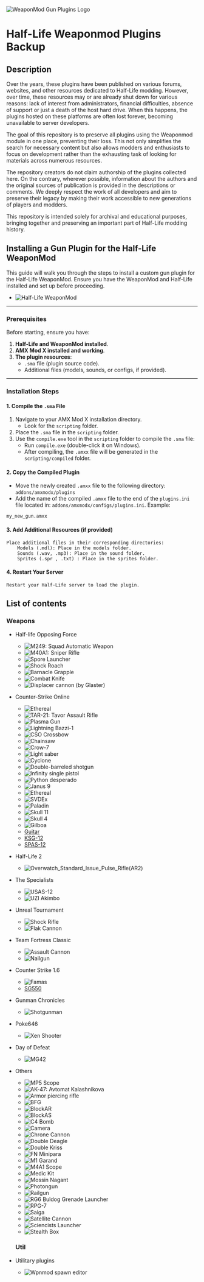 ![WeaponMod Gun Plugins Logo](https://github.com/user-attachments/assets/7422beef-a99e-4460-8fae-7dbc919817f9)
# Half-Life Weaponmod Plugins Backup 

## Description 

Over the years, these plugins have been published on various forums, websites, and other resources dedicated to Half-Life modding. However, over time, these resources may or are already shut down for various reasons: lack of interest from administrators, financial difficulties, absence of support or just a death of the host hard drive. When this happens, the plugins hosted on these platforms are often lost forever, becoming unavailable to server developers.

The goal of this repository is to preserve all plugins using the Weaponmod module in one place, preventing their loss. This not only simplifies the search for necessary content but also allows modders and enthusiasts to focus on development rather than the exhausting task of looking for materials across numerous resources.

The repository creators do not claim authorship of the plugins collected here. On the contrary, wherever possible, information about the authors and the original sources of publication is provided in the descriptions or comments. We deeply respect the work of all developers and aim to preserve their legacy by making their work accessible to new generations of players and modders.

This repository is intended solely for archival and educational purposes, bringing together and preserving an important part of Half-Life modding history.

## Installing a Gun Plugin for the Half-Life WeaponMod

This guide will walk you through the steps to install a custom gun plugin for the Half-Life WeaponMod. Ensure you have the WeaponMod and Half-Life installed and set up before proceeding.

- ![Half-Life WeaponMod](https://github.com/tmp64/weaponmod)
---

### Prerequisites

Before starting, ensure you have:
1. **Half-Life and WeaponMod installed**.
2. **AMX Mod X installed and working**.
3. **The plugin resources**:
   - `.sma` file (plugin source code).
   - Additional files (models, sounds, or configs, if provided).

---

### Installation Steps

#### 1. Compile the `.sma` File
1. Navigate to your AMX Mod X installation directory.
   - Look for the `scripting` folder.
2. Place the `.sma` file in the `scripting` folder.
3. Use the `compile.exe` tool in the `scripting` folder to compile the `.sma` file:
   - Run `compile.exe` (double-click it on Windows).
   - After compiling, the `.amxx` file will be generated in the `scripting/compiled` folder.

#### 2. Copy the Compiled Plugin
- Move the newly created `.amxx` file to the following directory: `addons/amxmodx/plugins`
- Add the name of the compiled `.amxx` file to the end of the `plugins.ini` file located in: `addons/amxmodx/configs/plugins.ini`. Example:

```plaintext
my_new_gun.amxx
```
#### 3. Add Additional Resources (if provided)

    Place additional files in their corresponding directories:
        Models (.mdl): Place in the models folder.
        Sounds (.wav, .mp3): Place in the sound folder.
        Sprites (.spr , .txt) : Place in the sprites folder.

#### 4. Restart Your Server

    Restart your Half-Life server to load the plugin.


## List of contents 

### Weapons

* Half-life Opposing Force
  - ![M249: Squad Automatic Weapon](https://github.com/andreiseverin/WeaponMod-guns-backup/tree/main/wpn_m249)
  - ![M40A1: Sniper Rifle](https://github.com/andreiseverin/WeaponMod-guns-backup/tree/main/wpn_sniperrifle)
  - ![Spore Launcher](https://github.com/andreiseverin/WeaponMod-guns-backup/tree/main/wpn_sporelauncher)
  - ![Shock Roach](https://github.com/andreiseverin/WeaponMod-guns-backup/tree/main/wpn_shockroach)
  - ![Barnacle Grapple](https://github.com/andreiseverin/WeaponMod-guns-backup/tree/main/wpn_grapple)
  - ![Combat Knife](https://github.com/andreiseverin/WeaponMod-guns-backup/tree/main/wpn_knife)
  - ![Displacer cannon (by Glaster)](https://github.com/andreiseverin/WeaponMod-guns-backup/tree/main/wpn_displacer)

* Counter-Strike Online
  - ![Ethereal](https://github.com/andreiseverin/WeaponMod-guns-backup/tree/main/wpn_ethereal)
  - ![TAR-21: Tavor Assault Rifle](https://github.com/andreiseverin/WeaponMod-guns-backup/tree/main/wpn_tar21)
  - ![Plasma Gun](https://github.com/andreiseverin/WeaponMod-guns-backup/tree/main/wpn_plasmagun)
  - ![Lightning Bazzi-1](https://github.com/andreiseverin/WeaponMod-guns-backup/tree/main/wpn_cart)
  - ![CSO Crossbow](https://github.com/andreiseverin/WeaponMod-guns-backup/tree/main/wpn_cbowex)
  - ![Chainsaw](https://github.com/andreiseverin/WeaponMod-guns-backup/tree/main/wpn_chainsaw)
  - ![Crow-7](https://github.com/andreiseverin/WeaponMod-guns-backup/tree/main/wpn_crow7)
  - ![Light saber](https://github.com/andreiseverin/WeaponMod-guns-backup/tree/main/wpn_cso_lightsaber)
  - ![Cyclone](https://github.com/andreiseverin/WeaponMod-guns-backup/tree/main/wpn_cyclone)
  - ![Double-barreled shotgun](https://github.com/andreiseverin/WeaponMod-guns-backup/tree/main/wpn_dbarrel)
  - ![Infinity single pistol](https://github.com/andreiseverin/WeaponMod-guns-backup/tree/main/wpn_infinity)
  - ![Python desperado](https://github.com/andreiseverin/WeaponMod-guns-backup/tree/main/wpn_desperado)
  - ![Janus 9](https://github.com/andreiseverin/WeaponMod-guns-backup/tree/main/wpn_emace)
  - ![Ethereal](https://github.com/andreiseverin/WeaponMod-guns-backup/tree/main/wpn_ethereal)
  - ![SVDEx](https://github.com/andreiseverin/WeaponMod-guns-backup/tree/main/wpn_svdex)
  - ![Paladin](https://github.com/andreiseverin/WeaponMod-guns-backup/tree/main/wpn_paladin)
  - ![Skull 11](https://github.com/andreiseverin/WeaponMod-guns-backup/tree/main/wpn_skull11)
  - ![Skull 4](https://github.com/andreiseverin/WeaponMod-guns-backup/tree/main/wpn_skull4)
  - ![Gilboa](https://github.com/andreiseverin/WeaponMod-guns-backup/tree/main/wpn_gilboa)
  - [Guitar](https://github.com/andreiseverin/WeaponMod-guns-backup/tree/main/wpn_guitar)
  - [KSG-12](https://github.com/andreiseverin/WeaponMod-guns-backup/tree/main/wpn_ksg12)
  - [SPAS-12](https://github.com/andreiseverin/WeaponMod-guns-backup/tree/main/wpn_spas12)

* Half-Life 2
  - ![Overwatch_Standard_Issue_Pulse_Rifle(AR2)](https://github.com/andreiseverin/WeaponMod-guns-backup/tree/main/wpn_ar2)

* The Specialists
  - ![USAS-12](https://github.com/andreiseverin/WeaponMod-guns-backup/tree/main/wpn_usas12)
  - ![UZI Akimbo](https://github.com/andreiseverin/WeaponMod-guns-backup/tree/main/wpn_uzi_akimbo)

* Unreal Tournament
  - ![Shock Rifle](https://github.com/andreiseverin/WeaponMod-guns-backup/tree/main/wpn_UT_ShockRifle)
  - ![Flak Cannon](https://github.com/andreiseverin/WeaponMod-guns-backup/tree/main/wpn_UT_FlakCannon)

* Team Fortress Classic
  - ![Assault Cannon](https://github.com/andreiseverin/WeaponMod-guns-backup/tree/main/wpn_ac)
  - ![Nailgun](https://github.com/andreiseverin/WeaponMod-guns-backup/tree/main/wpn_tfcnailgun)

* Counter Strike 1.6
  - ![Famas](https://github.com/andreiseverin/WeaponMod-guns-backup/tree/main/wpn_famas)
  - [SG550](https://github.com/andreiseverin/WeaponMod-guns-backup/tree/main/wpn_sg550)

* Gunman Chronicles
  - ![Shotgunman](https://github.com/andreiseverin/WeaponMod-guns-backup/tree/main/wpn_shotgunman)

* Poke646
  - ![Xen Shooter](https://github.com/andreiseverin/WeaponMod-guns-backup/tree/main/wpn_xen_shooter)

* Day of Defeat
  - ![MG42](https://github.com/andreiseverin/WeaponMod-guns-backup/tree/main/wpn_mg42)

* Others
  - ![MP5 Scope](https://github.com/andreiseverin/WeaponMod-guns-backup/tree/main/wpn_9mmarS)
  - ![AK-47: Avtomat Kalashnikova](https://github.com/andreiseverin/WeaponMod-guns-backup/tree/main/wpn_ak47)
  - ![Armor piercing rifle](https://github.com/andreiseverin/WeaponMod-guns-backup/tree/main/wpn_armorpiercingrifle)
  - ![BFG](https://github.com/andreiseverin/WeaponMod-guns-backup/tree/main/wpn_bfg)
  - ![BlockAR](https://github.com/andreiseverin/WeaponMod-guns-backup/tree/main/wpn_blockar)
  - ![BlockAS](https://github.com/andreiseverin/WeaponMod-guns-backup/tree/main/wpn_blockas)
  - ![C4 Bomb](https://github.com/andreiseverin/WeaponMod-guns-backup/tree/main/wpn_c4_bomb)
  - ![Camera](https://github.com/andreiseverin/WeaponMod-guns-backup/tree/main/wpn_camera)
  - ![Chrone Cannon](https://github.com/andreiseverin/WeaponMod-guns-backup/tree/main/wpn_chronecannon)
  - ![Double Deagle](https://github.com/andreiseverin/WeaponMod-guns-backup/tree/main/wpn_ddeagle)
  - ![Double Kriss](https://github.com/andreiseverin/WeaponMod-guns-backup/tree/main/wpn_dkirss)
  - ![FN Minipara](https://github.com/andreiseverin/WeaponMod-guns-backup/tree/main/wpn_fn_minipara)
  - ![M1 Garand](https://github.com/andreiseverin/WeaponMod-guns-backup/tree/main/wpn_garand)
  - ![M4A1 Scope](https://github.com/andreiseverin/WeaponMod-guns-backup/tree/main/wpn_m4a1scope)
  - ![Medic Kit](https://github.com/andreiseverin/WeaponMod-guns-backup/tree/main/wpn_medkit)
  - ![Mossin Nagant](https://github.com/andreiseverin/WeaponMod-guns-backup/tree/main/wpn_mossin)
  - ![Photongun](https://github.com/andreiseverin/WeaponMod-guns-backup/tree/main/wpn_photongun)
  - ![Railgun](https://github.com/andreiseverin/WeaponMod-guns-backup/tree/main/wpn_railgun)
  - ![RG6 Buldog Grenade Launcher](https://github.com/andreiseverin/WeaponMod-guns-backup/tree/main/wpn_rg6)
  - ![RPG-7](https://github.com/andreiseverin/WeaponMod-guns-backup/tree/main/wpn_rpg7)
  - ![Saiga](https://github.com/andreiseverin/WeaponMod-guns-backup/tree/main/wpn_saiga)
  - ![Satellite Cannon](https://github.com/andreiseverin/WeaponMod-guns-backup/tree/main/wpn_satellite)
  - ![Sciencists Launcher](https://github.com/andreiseverin/WeaponMod-guns-backup/tree/main/wpn_scigun)
  - ![Stealth Box](https://github.com/andreiseverin/WeaponMod-guns-backup/tree/main/wpn_stealth_box)

  ### Util

* Utilitary plugins
  - ![Wpnmod spawn editor](https://github.com/andreiseverin/WeaponMod-guns-backup/tree/main/util/weaponmod_spawn_editor)

